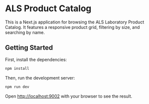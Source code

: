 # ALS Product Catalog

This is a Next.js application for browsing the ALS Laboratory Product Catalog. It features a responsive product grid, filtering by size, and searching by name.

## Getting Started

First, install the dependencies:

```bash
npm install
```

Then, run the development server:

```bash
npm run dev
```

Open [http://localhost:9002](http://localhost:9002) with your browser to see the result.
